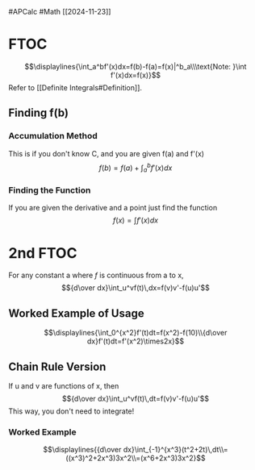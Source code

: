 #APCalc 
#Math
[[2024-11-23]]
# FTOC
$$\displaylines{\int_a^bf'(x)dx=f(b)-f(a)=f(x)|^b_a\\\text{Note: }\int f'(x)dx=f(x)}$$
Refer to [[Definite Integrals#Definition]].
## Finding f(b)
### Accumulation Method
This is if you don't know C, and you are given f(a) and f'(x)
$$f(b)=f(a)+\int_a^bf'(x)dx$$
### Finding the Function
If you are given the derivative and a point just find the function
$$f(x)=\int f'(x)dx$$
# 2nd FTOC
For any constant a where $f$ is continuous from a to x,$${d\over dx}\int_u^vf(t)\,dx=f(v)v'-f(u)u'$$
## Worked Example of Usage
$$\displaylines{\int_0^{x^2}f'(t)dt=f(x^2)-f(10)\\{d\over dx}f'(t)dt=f'(x^2)\times2x}$$
## Chain Rule Version
If u and v are functions of x, then$${d\over dx}\int_u^vf(t)\,dt=f(v)v'-f(u)u'$$This way, you don't need to integrate!
### Worked Example
$$\displaylines{{d\over dx}\int_{-1}^{x^3}(t^2+2t)\,dt\\=((x^3)^2+2x^3)3x^2\\=(x^6+2x^3)3x^2}$$
